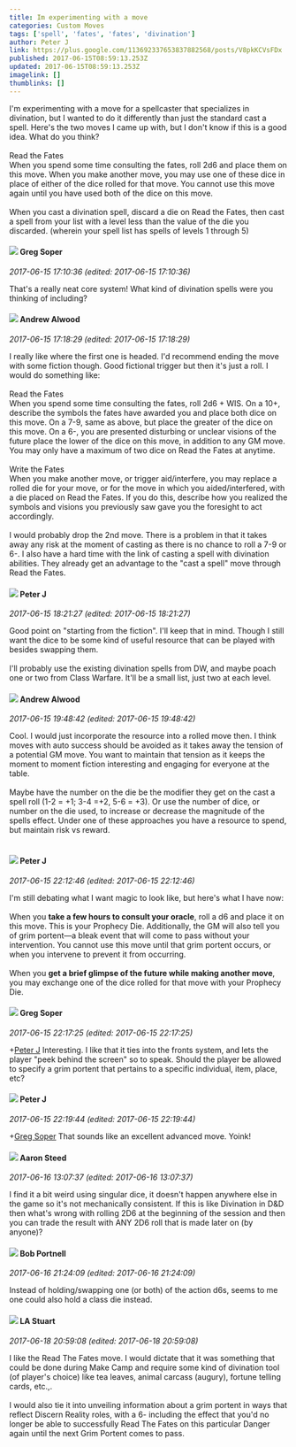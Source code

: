 ```yaml
---
title: Im experimenting with a move
categories: Custom Moves
tags: ['spell', 'fates', 'fates', 'divination']
author: Peter J
link: https://plus.google.com/113692337653837882568/posts/V8pkKCVsFDx
published: 2017-06-15T08:59:13.253Z
updated: 2017-06-15T08:59:13.253Z
imagelink: []
thumblinks: []
---
```


I&#39;m experimenting with a move for a spellcaster that specializes in divination, but I wanted to do it differently than just the standard cast a spell. Here&#39;s the two moves I came up with, but I don&#39;t know if this is a good idea. What do you think?<br /><br />Read the Fates<br />When you spend some time consulting the fates, roll 2d6 and place them on this move. When you make another move, you may use one of these dice in place of either of the dice rolled for that move. You cannot use this move again until you have used both of the dice on this move.<br /><br />When you cast a divination spell, discard a die on Read the Fates, then cast a spell from your list with a level less than the value of the die you discarded. (wherein your spell list has spells of levels 1 through 5)
<div id='comment z13fzhzzfommgjapc04cihx5it3pexugm20'>
  <h4><img src='{{site.baseurl}}//images/avatars/110647526896176491992_photo.jpg'> Greg Soper</h4>
      <p><cite>2017-06-15 17:10:36 (edited: 2017-06-15 17:10:36)</cite></p>
        <p>That&#39;s a really neat core system! What kind of divination spells were you thinking of including?</p>
</div>
        

<div id='comment z13fzhzzfommgjapc04cihx5it3pexugm20'>
  <h4><img src='{{site.baseurl}}//images/avatars/114783157179737921277_photo.jpg'> Andrew Alwood</h4>
      <p><cite>2017-06-15 17:18:29 (edited: 2017-06-15 17:18:29)</cite></p>
        <p>I really like where the first one is headed.  I&#39;d recommend ending the move with some fiction though.  Good fictional trigger but then it&#39;s just a roll.  I would do something like:<br /><br />Read the Fates<br />When you spend some time consulting the fates, roll 2d6 + WIS.  On a 10+, describe the symbols the fates have awarded you and place both dice on this move.  On a 7-9, same as above, but place the greater of the dice on this move.  On a 6-, you are presented disturbing or unclear visions of the future place the lower of the dice on this move, in addition to any GM move.  You may only have a maximum of two dice on Read the Fates at anytime.<br /><br />Write the Fates<br />When you make another move, or trigger aid/interfere, you may replace a rolled die for your move, or for the move in which you aided/interfered, with a die placed on Read the Fates.  If you do this, describe how you realized the symbols and visions you previously saw gave you the foresight to act accordingly.  <br /><br />I would probably drop the 2nd move.  There is a problem in that it takes away any risk at the moment of casting as there is no chance to roll a 7-9 or 6-.  I also have a hard time with the link of casting a spell with divination abilities.  They already get an advantage to the &quot;cast a spell&quot; move through Read the Fates.</p>
</div>
        

<div id='comment z13fzhzzfommgjapc04cihx5it3pexugm20'>
  <h4><img src='{{site.baseurl}}//images/avatars/113692337653837882568_photo.jpg'> Peter J</h4>
      <p><cite>2017-06-15 18:21:27 (edited: 2017-06-15 18:21:27)</cite></p>
        <p>Good point on &quot;starting from the fiction&quot;. I&#39;ll keep that in mind. Though I still want the dice to be some kind of useful resource that can be played with besides swapping them.<br /><br />I&#39;ll probably use the existing divination spells from DW, and maybe poach one or two from Class Warfare. It&#39;ll be a small list, just two at each level.<br /></p>
</div>
        

<div id='comment z13fzhzzfommgjapc04cihx5it3pexugm20'>
  <h4><img src='{{site.baseurl}}//images/avatars/114783157179737921277_photo.jpg'> Andrew Alwood</h4>
      <p><cite>2017-06-15 19:48:42 (edited: 2017-06-15 19:48:42)</cite></p>
        <p>Cool.  I would just incorporate the resource into a rolled move then.  I think moves with auto success should be avoided as it takes away the tension of a potential GM move. You want to maintain that tension as it keeps the moment to moment fiction interesting and engaging for everyone at the table. <br /><br />Maybe have the number on the die be the modifier they get on the cast a spell roll (1-2 = +1; 3-4 =+2, 5-6 = +3). Or use the number of dice, or number on the die used, to increase or decrease the magnitude of the spells effect. Under one of these approaches you have a resource to spend, but maintain risk vs reward. <br /><br /></p>
</div>
        

<div id='comment z13fzhzzfommgjapc04cihx5it3pexugm20'>
  <h4><img src='{{site.baseurl}}//images/avatars/113692337653837882568_photo.jpg'> Peter J</h4>
      <p><cite>2017-06-15 22:12:46 (edited: 2017-06-15 22:12:46)</cite></p>
        <p>I&#39;m still debating what I want magic to look like, but here&#39;s what I have now:<br /><br />When you <b>take a few hours to consult your oracle</b>, roll a d6 and place it on this move. This is your Prophecy Die. Additionally, the GM will also tell you of grim portent—a bleak event that will come to pass without your intervention. You cannot use this move until that grim portent occurs, or when you intervene to prevent it from occurring.<br /><br />When you <b>get a brief glimpse of the future while making another move</b>, you may exchange one of the dice rolled for that move with your Prophecy Die.</p>
</div>
        

<div id='comment z13fzhzzfommgjapc04cihx5it3pexugm20'>
  <h4><img src='{{site.baseurl}}//images/avatars/110647526896176491992_photo.jpg'> Greg Soper</h4>
      <p><cite>2017-06-15 22:17:25 (edited: 2017-06-15 22:17:25)</cite></p>
        <p><span class="proflinkWrapper"><span class="proflinkPrefix">+</span><a class="proflink" href="https://plus.google.com/113692337653837882568" oid="113692337653837882568">Peter J</a></span> Interesting. I like that it ties into the fronts system, and lets the player &quot;peek behind the screen&quot; so to speak. Should the player be allowed to specify a grim portent that pertains to a specific individual, item, place, etc?</p>
</div>
        

<div id='comment z13fzhzzfommgjapc04cihx5it3pexugm20'>
  <h4><img src='{{site.baseurl}}//images/avatars/113692337653837882568_photo.jpg'> Peter J</h4>
      <p><cite>2017-06-15 22:19:44 (edited: 2017-06-15 22:19:44)</cite></p>
        <p><span class="proflinkWrapper"><span class="proflinkPrefix">+</span><a class="proflink" href="https://plus.google.com/110647526896176491992" oid="110647526896176491992">Greg Soper</a></span> That sounds like an excellent advanced move. Yoink!</p>
</div>
        

<div id='comment z13fzhzzfommgjapc04cihx5it3pexugm20'>
  <h4><img src='{{site.baseurl}}//images/avatars/113695994285246574007_photo.jpg'> Aaron Steed</h4>
      <p><cite>2017-06-16 13:07:37 (edited: 2017-06-16 13:07:37)</cite></p>
        <p>I find it a bit weird using singular dice, it doesn&#39;t happen anywhere else in the game so it&#39;s not mechanically consistent. If this is like Divination in D&amp;D then what&#39;s wrong with rolling 2D6 at the beginning of the session and then you can trade the result with ANY 2D6 roll that is made later on (by anyone)?</p>
</div>
        

<div id='comment z13fzhzzfommgjapc04cihx5it3pexugm20'>
  <h4><img src='{{site.baseurl}}//images/avatars/109998463614513601107_photo.jpg'> Bob Portnell</h4>
      <p><cite>2017-06-16 21:24:09 (edited: 2017-06-16 21:24:09)</cite></p>
        <p>Instead of holding/swapping one (or both) of the action d6s, seems to me one could also hold a class die instead.</p>
</div>
        

<div id='comment z13fzhzzfommgjapc04cihx5it3pexugm20'>
  <h4><img src='{{site.baseurl}}//images/avatars/101587999855855459431_photo.jpg'> LA Stuart</h4>
      <p><cite>2017-06-18 20:59:08 (edited: 2017-06-18 20:59:08)</cite></p>
        <p>I like the Read The Fates move.  I would dictate that it was something that could be done during Make Camp and require some kind of divination tool (of player&#39;s choice) like tea leaves, animal carcass (augury), fortune telling cards, etc.,.  <br /><br />I would also tie it into unveiling information about a grim portent in ways that reflect Discern Reality roles, with a 6- including the effect that you&#39;d no longer be able to successfully Read The Fates on this particular Danger again until the next Grim Portent comes to pass.</p>
</div>
        